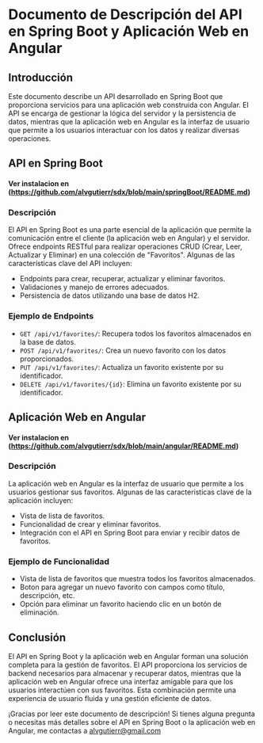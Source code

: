 # Documento de Descripción del API en Spring Boot y Aplicación Web en Angular

## Introducción

Este documento describe un API desarrollado en Spring Boot que proporciona servicios para una aplicación web construida con Angular. 
El API se encarga de gestionar la lógica del servidor y la persistencia de datos, mientras que la aplicación web en Angular es la interfaz de usuario que permite a los usuarios interactuar con los datos y realizar diversas operaciones.

## API en Spring Boot 
#### Ver instalacion en (https://github.com/alvgutierr/sdx/blob/main/springBoot/README.md)

### Descripción

El API en Spring Boot es una parte esencial de la aplicación que permite la comunicación entre el cliente (la aplicación web en Angular) y el servidor. Ofrece endpoints RESTful para realizar operaciones CRUD (Crear, Leer, Actualizar y Eliminar) en una colección de "Favoritos". Algunas de las características clave del API incluyen:

- Endpoints para crear, recuperar, actualizar y eliminar favoritos.
- Validaciones y manejo de errores adecuados.
- Persistencia de datos utilizando una base de datos H2.

### Ejemplo de Endpoints

- `GET /api/v1/favorites/`: Recupera todos los favoritos almacenados en la base de datos.
- `POST /api/v1/favorites/`: Crea un nuevo favorito con los datos proporcionados.
- `PUT /api/v1/favorites/`: Actualiza un favorito existente por su identificador.
- `DELETE /api/v1/favorites/{id}`: Elimina un favorito existente por su identificador.

## Aplicación Web en Angular
#### Ver instalacion en (https://github.com/alvgutierr/sdx/blob/main/angular/README.md)

### Descripción

La aplicación web en Angular es la interfaz de usuario que permite a los usuarios gestionar sus favoritos. Algunas de las características clave de la aplicación incluyen:

- Vista de lista de favoritos.
- Funcionalidad de crear y eliminar favoritos.
- Integración con el API en Spring Boot para enviar y recibir datos de favoritos.

### Ejemplo de Funcionalidad

- Vista de lista de favoritos que muestra todos los favoritos almacenados.
- Boton para agregar un nuevo favorito con campos como título, descripción, etc.
- Opción para eliminar un favorito haciendo clic en un botón de eliminación.

## Conclusión

El API en Spring Boot y la aplicación web en Angular forman una solución completa para la gestión de favoritos. 
El API proporciona los servicios de backend necesarios para almacenar y recuperar datos, mientras que la aplicación web en Angular ofrece una interfaz amigable para que los usuarios interactúen con sus favoritos. 
Esta combinación permite una experiencia de usuario fluida y una gestión eficiente de datos.

¡Gracias por leer este documento de descripción! 
Si tienes alguna pregunta o necesitas más detalles sobre el API en Spring Boot o la aplicación web en Angular, me contactas a alvgutierr@gmail.com


